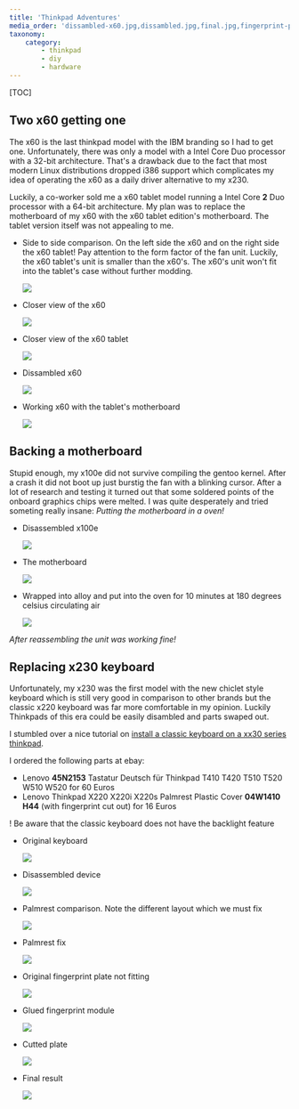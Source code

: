 ```yaml
---
title: 'Thinkpad Adventures'
media_order: 'dissambled-x60.jpg,dissambled.jpg,final.jpg,fingerprint-plate.jpg,fixed_palmrest.jpg,glued.jpg,original.jpg,palmrests.jpg,sidetoside.jpg,tablet.jpg,workingx60.jpg,x60.jpg,cutted.jpg,disassembledx100.jpg,motherboard.jpg,oven.jpg'
taxonomy:
    category:
        - thinkpad
        - diy
        - hardware
---
```


[TOC]

## Two x60 getting one

The x60 is the last thinkpad model with the IBM branding so I had to get one. Unfortunately, there was only a model with a Intel Core Duo processor with a 32-bit architecture. That's a drawback due to the fact that most modern Linux distributions dropped i386 support which complicates my idea of operating the x60 as a daily driver alternative to my x230.

Luckily, a co-worker sold me a x60 tablet model running a Intel Core **2** Duo processor with a 64-bit architecture. My plan was to replace the motherboard of my x60 with the x60 tablet edition's motherboard. The tablet version itself was not appealing to me.

- Side to side comparison. On the left side the x60 and on the right side the x60 tablet! Pay attention to the form factor of the fan unit. Luckily, the x60 tablet's unit is smaller than the x60's. The x60's unit won't fit into the tablet's case without further modding.

	![](sidetoside.jpg?link&cropResize=300,300)

- Closer view of the x60

	![](x60.jpg?link&cropResize=300,300)

- Closer view of the x60 tablet

	![](tablet.jpg?link&cropResize=300,300)

- Dissambled x60

	![](dissambled-x60.jpg?link&cropResize=300,300)

- Working x60 with the tablet's motherboard

	![](workingx60.jpg?link&cropResize=300,300)


## Backing a motherboard

Stupid enough, my x100e did not survive compiling the gentoo kernel. After a crash it did not boot up just burstig the fan with a blinking cursor. After a lot of research and testing it turned out that some soldered points of the onboard graphics chips were melted. I was quite desperately and tried someting really insane: _Putting the motherboard in a oven!_

- Disassembled x100e

	![](disassembledx100.jpg?link&cropResize=300,300)
    
- The motherboard
	
    ![](motherboard.jpg?link&cropResize=300,300)
    
- Wrapped into alloy and put into the oven for 10 minutes at 180 degrees celsius circulating air
	
    ![](oven.jpg?link&cropResize=300,300)

_After reassembling the unit was working fine!_

## Replacing x230 keyboard

Unfortunately, my x230 was the first model with the new chiclet style keyboard which is still very good in comparison to other brands but the classic x220 keyboard was far more comfortable in my opinion. Luckily Thinkpads of this era could be easily disambled and parts swaped out.

I stumbled over a nice tutorial on [install a classic keyboard on a xx30 series thinkpad](http://www.thinkwiki.org/wiki/Install_Classic_Keyboard_on_xx30_Series_ThinkPads).

I ordered the following parts at ebay:
-  Lenovo **45N2153** Tastatur Deutsch für Thinkpad T410 T420 T510 T520 W510 W520 for 60 Euros
-  Lenovo Thinkpad X220 X220i X220s Palmrest Plastic Cover **04W1410 H44** (with fingerprint cut out) for 16 Euros

! Be aware that the classic keyboard does not have the backlight feature

- Original keyboard

	![](original.jpg?link&cropResize=300,300)

-  Disassembled device

	![](dissambled.jpg?link&cropResize=300,300)

- Palmrest comparison. Note the different layout which we must fix

	![](palmrests.jpg?link&cropResize=300,300)

- Palmrest fix

	![](fixed_palmrest.jpg?link&cropResize=300,300)

- Original fingerprint plate not fitting

	![](fingerprint-plate.jpg?link&cropResize=300,300)

- Glued fingerprint module

	![](glued.jpg?link&cropResize=300,300)

- Cutted plate

	![](cutted.jpg?link&cropResize=300,300)

- Final result

	![](final.jpg?link&cropResize=300,300)